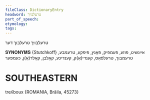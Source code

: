 ```yaml
---
fileClass: DictionaryEntry
headword: טרעלבויך
part_of_speech: 
etymology: 
tags: 
---
```

טרעלבויך
טרעלבוך
דער

𝐒𝐘𝐍𝐎𝐍𝐘𝐌𝐒 {Stutchkoff}
אײַנשיט, פּוזע, פּעמפּיק, פּאָנץ, פּיפּקע, טרעמבע, טרעמבוך, טרעלפֿאַס, קענדי(אַ)ק, קענדיכע, קאָלבן, קאָלד(אַ)ן, כעמפּער

SOUTHEASTERN
==============

treʎboux {ROMANIA, Brăila, 45273}
